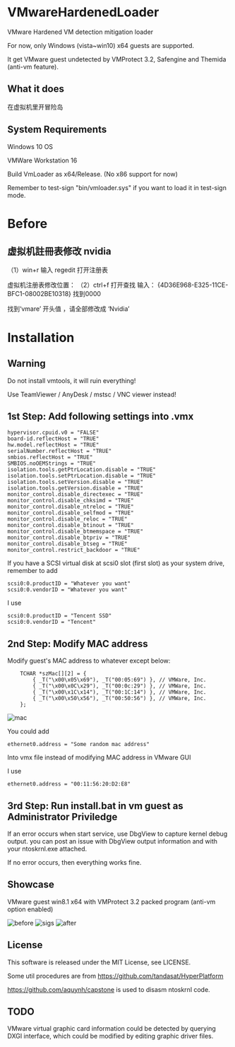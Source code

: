# VMwareHardenedLoader
VMware Hardened VM detection mitigation loader

For now, only Windows (vista~win10) x64 guests are supported.

It get VMware guest undetected by VMProtect 3.2, Safengine and Themida (anti-vm feature).

## What it does

在虚拟机里开冒险岛

## System Requirements

Windows 10 OS

VMWare Workstation 16

Build VmLoader as x64/Release. (No x86 support for now)

Remember to test-sign "bin/vmloader.sys" if you want to load it in test-sign mode.

# Before

## 虚拟机註冊表修改 nvidia



（1）win+r 输入 regedit 打开注册表



虚拟机注册表修改位置：
（2）ctrl+f 打开查找 输入：
{4D36E968-E325-11CE-BFC1-08002BE10318}
找到0000

找到‘vmare’ 开头值 ，请全部修改成 ‘Nvidia’ 

# Installation

## Warning

Do not install vmtools, it will ruin everything!

Use TeamViewer / AnyDesk / mstsc / VNC viewer instead!

## 1st Step: Add following settings into .vmx

```
hypervisor.cpuid.v0 = "FALSE"
board-id.reflectHost = "TRUE"
hw.model.reflectHost = "TRUE"
serialNumber.reflectHost = "TRUE"
smbios.reflectHost = "TRUE"
SMBIOS.noOEMStrings = "TRUE"
isolation.tools.getPtrLocation.disable = "TRUE"
isolation.tools.setPtrLocation.disable = "TRUE"
isolation.tools.setVersion.disable = "TRUE"
isolation.tools.getVersion.disable = "TRUE"
monitor_control.disable_directexec = "TRUE"
monitor_control.disable_chksimd = "TRUE"
monitor_control.disable_ntreloc = "TRUE"
monitor_control.disable_selfmod = "TRUE"
monitor_control.disable_reloc = "TRUE"
monitor_control.disable_btinout = "TRUE"
monitor_control.disable_btmemspace = "TRUE"
monitor_control.disable_btpriv = "TRUE"
monitor_control.disable_btseg = "TRUE"
monitor_control.restrict_backdoor = "TRUE"
```

If you have a SCSI virtual disk at scsi0 slot (first slot) as your system drive, remember to add

```
scsi0:0.productID = "Whatever you want"
scsi0:0.vendorID = "Whatever you want"
```

I use
```
scsi0:0.productID = "Tencent SSD"
scsi0:0.vendorID = "Tencent"
```

## 2nd Step: Modify MAC address

Modify guest's MAC address to whatever except below:
```
	TCHAR *szMac[][2] = {
		{ _T("\x00\x05\x69"), _T("00:05:69") }, // VMWare, Inc.
		{ _T("\x00\x0C\x29"), _T("00:0c:29") }, // VMWare, Inc.
		{ _T("\x00\x1C\x14"), _T("00:1C:14") }, // VMWare, Inc.
		{ _T("\x00\x50\x56"), _T("00:50:56") },	// VMWare, Inc.
	};
```

![mac](https://github.com/hzqst/VmwareHardenedLoader/raw/master/img/4.png)

You could add

```
ethernet0.address = "Some random mac address"
```
Into vmx file instead of modifying MAC address in VMware GUI

I use

```
ethernet0.address = "00:11:56:20:D2:E8"
```

## 3rd Step: Run install.bat in vm guest as Administrator Priviledge

If an error occurs when start service, use DbgView to capture kernel debug output. you can post an issue with DbgView output information and with your ntoskrnl.exe attached.

If no error occurs, then everything works fine.

## Showcase

VMware guest win8.1 x64 with VMProtect 3.2 packed program (anti-vm option enabled)

![before](https://github.com/hzqst/VmwareHardenedLoader/raw/master/img/1.png)
![sigs](https://github.com/hzqst/VmwareHardenedLoader/raw/master/img/2.png)
![after](https://github.com/hzqst/VmwareHardenedLoader/raw/master/img/3.png)

## License
This software is released under the MIT License, see LICENSE.

Some util procedures are from https://github.com/tandasat/HyperPlatform

https://github.com/aquynh/capstone is used to disasm ntoskrnl code.

## TODO

VMware virtual graphic card information could be detected by querying DXGI interface, which could be modified by editing graphic driver files.
